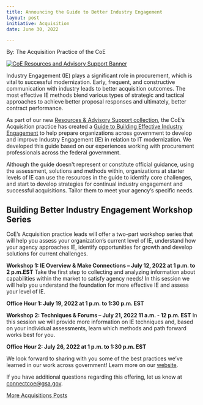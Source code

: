 ```yaml
---
title: Announcing the Guide to Better Industry Engagement
layout: post
initiative: Acquisition
date: June 30, 2022

---
```

By: The Acquisition Practice of the CoE

<a href="{{site.baseurl}}/images/ResourcesAdvisorySupportBanner.png" target="_blank" rel="noopener noreferrer">
<img src="{{site.baseurl}}/images/ResourcesAdvisorySupportBanner.png" alt="CoE Resources and Advisory Support Banner"></a>

Industry Engagement (IE) plays a significant role in procurement, which is vital to successful modernization. Early, frequent, and constructive communication with industry leads to better acquisition outcomes. The most effective IE methods blend various types of strategic and tactical approaches to achieve better proposal responses and ultimately, better contract performance.

As part of our new [Resources & Advisory Support collection](https://coe.gsa.gov/2022/05/20/coe-update-4.html), the CoE’s Acquisition practice has created a [Guide to Building Effective Industry Engagement](https://coe.gsa.gov/docs/BuildingEffectiveIndustryEngagementGuide.pdf) to help prepare organizations across government to develop and improve Industry Engagement (IE) in relation to IT modernization. We developed this guide based on our experiences working with procurement professionals across the federal government. 

Although the guide doesn't represent or constitute official guidance, using the assessment, solutions and methods within, organizations at starter levels of IE can use the resources in the guide to identify core challenges, and start to develop strategies for continual industry engagement and successful acquisitions. Tailor them to meet your agency’s specific needs.  

## Building Better Industry Engagement Workshop Series
CoE’s Acquisition practice leads will offer a two-part workshop series that will help you assess your organization’s current level of IE, understand how your agency approaches IE, identify opportunities for growth and develop solutions for current challenges. 

**Workshop 1: IE Overview & Make Connections – July 12, 2022 at 1 p.m. to 2 p.m.EST**
Take the first step to collecting and analyzing information about capabilities within the market to satisfy agency needs! In this session we will help you understand the foundation for more effective IE and assess your level of IE.  

**Office Hour 1: July 19, 2022 at 1 p.m. to 1:30 p.m. EST**

**Workshop 2: Techniques & Forums – July 21, 2022 11 a.m. - 12 p.m. EST**
In this session we will provide more information on IE techniques and, based on your individual assessments, learn which methods and path forward works best for you.

**Office Hour 2: July 26, 2022 at 1 p.m. to 1:30 p.m. EST**

We look forward to sharing with you some of the best practices we’ve learned in our work across government! Learn more on our [website](https://coe.gsa.gov/coe/acquisition.html).

If you have additional questions regarding this offering, let us know at [connectcoe@gsa.gov](mailto:connectcoe@gsa.gov). 


<a href="{{site.baseurl}}/coe/acquisitions.html#coe-updates" class="usa-button">More Acquisitions Posts</a>
